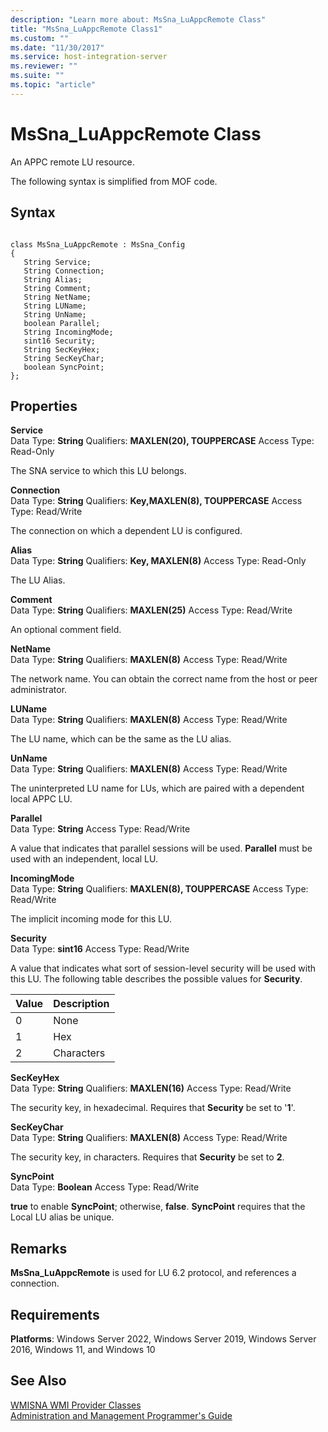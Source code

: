 ```yaml
---
description: "Learn more about: MsSna_LuAppcRemote Class"
title: "MsSna_LuAppcRemote Class1"
ms.custom: ""
ms.date: "11/30/2017"
ms.service: host-integration-server
ms.reviewer: ""
ms.suite: ""
ms.topic: "article"
---
```

# MsSna_LuAppcRemote Class
An APPC remote LU resource.  
  
 The following syntax is simplified from MOF code.  
  
## Syntax  
  
```  
  
class MsSna_LuAppcRemote : MsSna_Config  
{  
   String Service;  
   String Connection;  
   String Alias;  
   String Comment;  
   String NetName;  
   String LUName;  
   String UnName;  
   boolean Parallel;  
   String IncomingMode;  
   sint16 Security;  
   String SecKeyHex;  
   String SecKeyChar;  
   boolean SyncPoint;  
};  
```  
  
## Properties  
 **Service**  
 Data Type: **String** Qualifiers: **MAXLEN(20), TOUPPERCASE** Access Type: Read-Only  
  
 The SNA service to which this LU belongs.  
  
 **Connection**  
 Data Type: **String** Qualifiers: **Key,MAXLEN(8), TOUPPERCASE** Access Type: Read/Write  
  
 The connection on which a dependent LU is configured.  
  
 **Alias**  
 Data Type: **String** Qualifiers: **Key, MAXLEN(8)** Access Type: Read-Only  
  
 The LU Alias.  
  
 **Comment**  
 Data Type: **String** Qualifiers: **MAXLEN(25)** Access Type: Read/Write  
  
 An optional comment field.  
  
 **NetName**  
 Data Type: **String** Qualifiers: **MAXLEN(8)** Access Type: Read/Write  
  
 The network name. You can obtain the correct name from the host or peer administrator.  
  
 **LUName**  
 Data Type: **String** Qualifiers: **MAXLEN(8)** Access Type: Read/Write  
  
 The LU name, which can be the same as the LU alias.  
  
 **UnName**  
 Data Type: **String** Qualifiers: **MAXLEN(8)** Access Type: Read/Write  
  
 The uninterpreted LU name for LUs, which are paired with a dependent local APPC LU.  
  
 **Parallel**  
 Data Type: **String** Access Type: Read/Write  
  
 A value that indicates that parallel sessions will be used. **Parallel** must be used with an independent, local LU.  
  
 **IncomingMode**  
 Data Type: **String** Qualifiers: **MAXLEN(8), TOUPPERCASE** Access Type: Read/Write  
  
 The implicit incoming mode for this LU.  
  
 **Security**  
 Data Type: **sint16** Access Type: Read/Write  
  
 A value that indicates what sort of session-level security will be used with this LU. The following table describes the possible values for **Security**.  
  
|Value|Description|  
|-----------|-----------------|  
|0|None|  
|1|Hex|  
|2|Characters|  
  
 **SecKeyHex**  
 Data Type: **String** Qualifiers: **MAXLEN(16)** Access Type: Read/Write  
  
 The security key, in hexadecimal. Requires that **Security** be set to '**1**'.  
  
 **SecKeyChar**  
 Data Type: **String** Qualifiers: **MAXLEN(8)** Access Type: Read/Write  
  
 The security key, in characters. Requires that **Security** be set to **2**.  
  
 **SyncPoint**  
 Data Type: **Boolean** Access Type: Read/Write  
  
 **true** to enable **SyncPoint**; otherwise, **false**. **SyncPoint** requires that the Local LU alias be unique.  
  
## Remarks  
 **MsSna_LuAppcRemote** is used for LU 6.2 protocol, and references a connection.  
  
## Requirements  
 **Platforms**: Windows Server 2022, Windows Server 2019, Windows Server 2016, Windows 11, and Windows 10  
  
## See Also  
 [WMISNA WMI Provider Classes](../core/wmisna-wmi-provider-classes2.md)   
 [Administration and Management Programmer's Guide](./administration-and-management-programmer-s-guide2.md)
